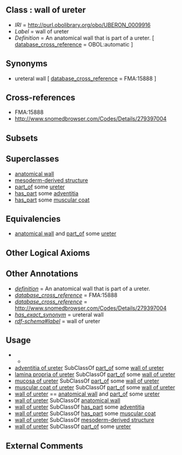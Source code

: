 
## Class : wall of ureter

 * *IRI* = http://purl.obolibrary.org/obo/UBERON_0009916
 * *Label* = wall of ureter
 * *Definition* = An anatomical wall that is part of a ureter. [ [database_cross_reference](../../ef/oboInOwl#hasDbXref.md) = OBOL:automatic ]

## Synonyms

 * ureteral wall [ [database_cross_reference](../../ef/oboInOwl#hasDbXref.md) = FMA:15888 ]

## Cross-references

 * FMA:15888
 * http://www.snomedbrowser.com/Codes/Details/279397004

## Subsets


## Superclasses

 * [anatomical wall](../../UBERON/60/UBERON_0000060.md)
 * [mesoderm-derived structure](../../UBERON/20/UBERON_0004120.md)
 * [part_of](../../BFO/50/BFO_0000050.md) some [ureter](../../UBERON/56/UBERON_0000056.md)
 * [has_part](../../BFO/51/BFO_0000051.md) some [adventitia](../../UBERON/42/UBERON_0005742.md)
 * [has_part](../../BFO/51/BFO_0000051.md) some [muscular coat](../../UBERON/60/UBERON_0006660.md)

## Equivalencies

 * [anatomical wall](../../UBERON/60/UBERON_0000060.md) and [part_of](../../BFO/50/BFO_0000050.md) some [ureter](../../UBERON/56/UBERON_0000056.md)

## Other Logical Axioms


## Other Annotations

 * *[definition](../../IAO/15/IAO_0000115.md)* = An anatomical wall that is part of a ureter.
 * *[database_cross_reference](../../ef/oboInOwl#hasDbXref.md)* = FMA:15888
 * *[database_cross_reference](../../ef/oboInOwl#hasDbXref.md)* = http://www.snomedbrowser.com/Codes/Details/279397004
 * *[has_exact_synonym](../../ym/oboInOwl#hasExactSynonym.md)* = ureteral wall
 * *[rdf-schema#label](../../el/rdf-schema#label.md)* = wall of ureter

## Usage

 * -
 * [adventitia of ureter](../../UBERON/52/UBERON_0001252.md) SubClassOf [part_of](../../BFO/50/BFO_0000050.md) some [wall of ureter](../../UBERON/16/UBERON_0009916.md)
 * [lamina propria of ureter](../../UBERON/53/UBERON_0001253.md) SubClassOf [part_of](../../BFO/50/BFO_0000050.md) some [wall of ureter](../../UBERON/16/UBERON_0009916.md)
 * [mucosa of ureter](../../UBERON/80/UBERON_0004980.md) SubClassOf [part_of](../../BFO/50/BFO_0000050.md) some [wall of ureter](../../UBERON/16/UBERON_0009916.md)
 * [muscular coat of ureter](../../UBERON/55/UBERON_0006855.md) SubClassOf [part_of](../../BFO/50/BFO_0000050.md) some [wall of ureter](../../UBERON/16/UBERON_0009916.md)
 * [wall of ureter](../../UBERON/16/UBERON_0009916.md) == [anatomical wall](../../UBERON/60/UBERON_0000060.md) and [part_of](../../BFO/50/BFO_0000050.md) some [ureter](../../UBERON/56/UBERON_0000056.md)
 * [wall of ureter](../../UBERON/16/UBERON_0009916.md) SubClassOf [anatomical wall](../../UBERON/60/UBERON_0000060.md)
 * [wall of ureter](../../UBERON/16/UBERON_0009916.md) SubClassOf [has_part](../../BFO/51/BFO_0000051.md) some [adventitia](../../UBERON/42/UBERON_0005742.md)
 * [wall of ureter](../../UBERON/16/UBERON_0009916.md) SubClassOf [has_part](../../BFO/51/BFO_0000051.md) some [muscular coat](../../UBERON/60/UBERON_0006660.md)
 * [wall of ureter](../../UBERON/16/UBERON_0009916.md) SubClassOf [mesoderm-derived structure](../../UBERON/20/UBERON_0004120.md)
 * [wall of ureter](../../UBERON/16/UBERON_0009916.md) SubClassOf [part_of](../../BFO/50/BFO_0000050.md) some [ureter](../../UBERON/56/UBERON_0000056.md)

## External Comments

